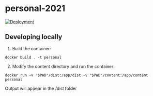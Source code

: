 # personal-2021

[![Deployment](https://github.com/chrisharrison/personal-2021/actions/workflows/deployment.yml/badge.svg?branch=main)](https://github.com/chrisharrison/personal-2021/actions/workflows/deployment.yml)

## Developing locally

1. Build the container:

```
docker build . -t personal
```

2. Modify the content directory and run the container:

```
docker run -v "$PWD"/dist:/app/dist -v "$PWD"/content:/app/content personal

```

Output will appear in the /dist folder
